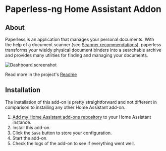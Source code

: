# Paperless-ng Home Assistant Addon

## About

Paperless is an application that manages your personal documents. With the help of a document scanner (see [Scanner recommendations](https://paperless-ng.readthedocs.io/en/latest/scanners.html#scanners)), paperless transforms your wieldy physical document binders into a searchable archive and provides many utilities for finding and managing your documents.

![Dashboard screenshot](https://github.com/jonaswinkler/paperless-ng/raw/master/docs/_static/screenshots/dashboard.png)

Read more in the project's [Readme](https://github.com/jonaswinkler/paperless-ng)

## Installation

The installation of this add-on is pretty straightforward and not different in
comparison to installing any other Home Assistant add-on.

1. [Add my Home Assistant add-ons repository](https://github.com/TheBestMoshe/home-assistant-addons) to your Home Assistant instance.
1. Install this add-on.
1. Click the `Save` button to store your configuration.
1. Start the add-on.
1. Check the logs of the add-on to see if everything went well.

